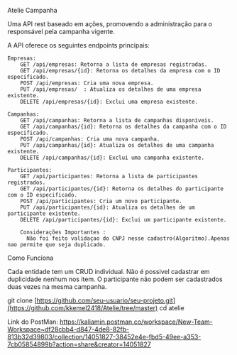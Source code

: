 Atelie Campanha

Uma API rest baseado em ações, promovendo a administração para o responsável pela campanha vigente.

A API oferece os seguintes endpoints principais:

    Empresas:
        GET /api/empresas: Retorna a lista de empresas registradas.
        GET /api/empresas/{id}: Retorna os detalhes da empresa com o ID especificado.
        POST /api/empresas: Cria uma nova empresa.
        PUT /api/empresas/  : Atualiza os detalhes de uma empresa existente.
        DELETE /api/empresas/{id}: Exclui uma empresa existente.

    Campanhas:
        GET /api/campanhas: Retorna a lista de campanhas disponíveis.
        GET /api/campanhas/{id}: Retorna os detalhes da campanha com o ID especificado.
        POST /api/campanhas: Cria uma nova campanha.
        PUT /api/campanhas/{id}: Atualiza os detalhes de uma campanha existente.
        DELETE /api/campanhas/{id}: Exclui uma campanha existente.

    Participantes:
        GET /api/participantes: Retorna a lista de participantes registrados.
        GET /api/participantes/{id}: Retorna os detalhes do participante com o ID especificado.
        POST /api/participantes: Cria um novo participante.
        PUT /api/participantes/{id}: Atualiza os detalhes de um participante existente.
        DELETE /api/participantes/{id}: Exclui um participante existente.

        Considerações Importantes :
          Não foi feito validaçao do CNPJ nesse cadastro(Algoritmo).Apenas nao permite que seja duplicado.

Como Funciona

Cada entidade tem um CRUD individual.
Não é possivel cadastrar em duplicidade nenhum nos item. O participante não podem ser cadastrados duas vezes na mesma campanha.


git clone [https://github.com/seu-usuario/seu-projeto.git](https://github.com/kkemel2418/Atelie/tree/master)
cd atelie


Link do PostMan:
https://kaliamin.postman.co/workspace/New-Team-Workspace~df28cbb4-d847-4de8-82fb-813b32d39803/collection/14051827-38452e4e-fbd5-49ee-a353-7cb05854899b?action=share&creator=14051827

